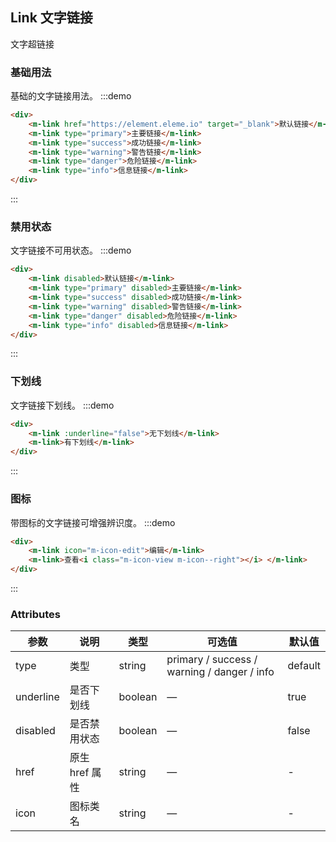 ## Link 文字链接

文字超链接

### 基础用法

基础的文字链接用法。
:::demo

```html
<div>
    <m-link href="https://element.eleme.io" target="_blank">默认链接</m-link>
    <m-link type="primary">主要链接</m-link>
    <m-link type="success">成功链接</m-link>
    <m-link type="warning">警告链接</m-link>
    <m-link type="danger">危险链接</m-link>
    <m-link type="info">信息链接</m-link>
</div>
```

:::

### 禁用状态

文字链接不可用状态。
:::demo

```html
<div>
    <m-link disabled>默认链接</m-link>
    <m-link type="primary" disabled>主要链接</m-link>
    <m-link type="success" disabled>成功链接</m-link>
    <m-link type="warning" disabled>警告链接</m-link>
    <m-link type="danger" disabled>危险链接</m-link>
    <m-link type="info" disabled>信息链接</m-link>
</div>
```

:::

### 下划线

文字链接下划线。
:::demo

```html
<div>
    <m-link :underline="false">无下划线</m-link>
    <m-link>有下划线</m-link>
</div>
```

:::

### 图标

带图标的文字链接可增强辨识度。
:::demo

```html
<div>
    <m-link icon="m-icon-edit">编辑</m-link>
    <m-link>查看<i class="m-icon-view m-icon--right"></i> </m-link>
</div>
```

:::

### Attributes

| 参数      | 说明           | 类型    | 可选值                                      | 默认值  |
| --------- | -------------- | ------- | ------------------------------------------- | ------- |
| type      | 类型           | string  | primary / success / warning / danger / info | default |
| underline | 是否下划线     | boolean | —                                           | true    |
| disabled  | 是否禁用状态   | boolean | —                                           | false   |
| href      | 原生 href 属性 | string  | —                                           | -       |
| icon      | 图标类名       | string  | —                                           | -       |
